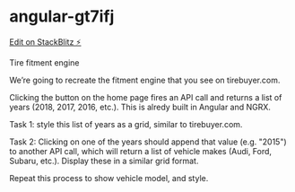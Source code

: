 # angular-gt7ifj

[Edit on StackBlitz ⚡️](https://stackblitz.com/edit/angular-gt7ifj)

Tire fitment engine

We’re going to recreate the fitment engine that you see on tirebuyer.com. 

Clicking the button on the home page fires an API call and returns a list of years (2018, 2017, 2016, etc.). This is alredy built in Angular and NGRX.

Task 1: style this list of years as a grid, similar to tirebuyer.com.

Task 2:
Clicking on one of the years should append that value (e.g. "2015") to another API call, which will return a list of vehicle makes (Audi, Ford, Subaru, etc.). Display these in a similar grid format. 

Repeat this process to show vehicle model, and style.